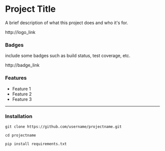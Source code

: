 # Project Title

A brief description of what this project does and who it's for.

http://logo_link

### Badges

include some badges such as build status, test coverage, etc.

http://badge_link

### Features

- Feature 1
- Feature 2
- Feature 3

---

### Installation

    git clone https://github.com/username/projectname.git
    
    cd projectname

    pip install requirements.txt